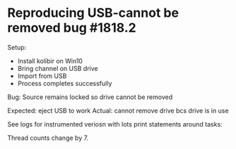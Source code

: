 
Reproducing USB-cannot be removed bug #1818.2
=============================================

Setup:

  - Install kolibir on Win10
  - Bring channel on USB drive
  - Import from USB
  - Process completes successfully

Bug: Source remains locked so drive cannot be removed


Expected: eject USB to work
Actual: cannot remove drive bcs drive is in use


See logs for instrumented veriosn with lots print statements around tasks:


Thread counts change by 7.

